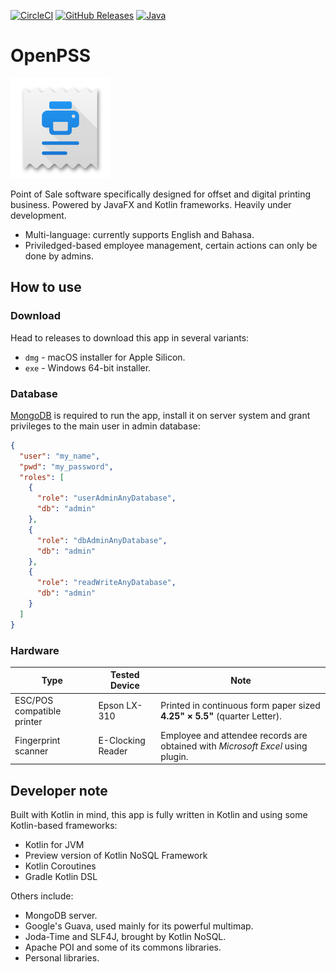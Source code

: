 [![CircleCI](https://img.shields.io/circleci/build/gh/hanggrian/openpss)](https://app.circleci.com/pipelines/github/hanggrian/openpss/)
[![GitHub Releases](https://img.shields.io/github/release/hanggrian/openpss)](https://github.com/hanggrian/openpss/releases/)
[![Java](https://img.shields.io/badge/java-8+-informational)](https://docs.oracle.com/javase/8/)

# OpenPSS

![The OpenPSS logo.](https://github.com/hanggrian/openpss/raw/assets/OpenPSS.png)

Point of Sale software specifically designed for offset and digital printing
business. Powered by JavaFX and Kotlin frameworks. Heavily under development.

- Multi-language: currently supports English and Bahasa.
- Priviledged-based employee management, certain actions can only be done by
  admins.

## How to use

### Download

Head to releases to download this app in several variants:

- `dmg` - macOS installer for Apple Silicon.
- `exe` - Windows 64-bit installer.

### Database

[MongoDB](https://www.mongodb.com/) is required to run the app, install it on
server system and grant privileges to the main user in admin database:

```json
{
  "user": "my_name",
  "pwd": "my_password",
  "roles": [
    {
      "role": "userAdminAnyDatabase",
      "db": "admin"
    },
    {
      "role": "dbAdminAnyDatabase",
      "db": "admin"
    },
    {
      "role": "readWriteAnyDatabase",
      "db": "admin"
    }
  ]
}
```

### Hardware

Type | Tested Device | Note
--- | --- | ---
ESC/POS compatible printer | Epson LX-310 | Printed in continuous form paper sized **4.25" &times; 5.5"** (quarter Letter).
Fingerprint scanner | E-Clocking Reader | Employee and attendee records are obtained with *Microsoft Excel* using plugin.

## Developer note

Built with Kotlin in mind, this app is fully written in Kotlin and using some
Kotlin-based frameworks:

- Kotlin for JVM
- Preview version of Kotlin NoSQL Framework
- Kotlin Coroutines
- Gradle Kotlin DSL

Others include:

- MongoDB server.
- Google's Guava, used mainly for its powerful multimap.
- Joda-Time and SLF4J, brought by Kotlin NoSQL.
- Apache POI and some of its commons libraries.
- Personal libraries.
